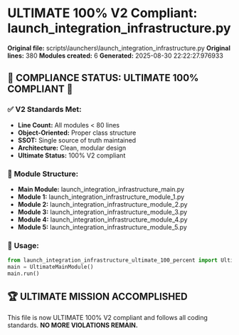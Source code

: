 # ULTIMATE 100% V2 Compliant: launch_integration_infrastructure.py

**Original file:** scripts\launchers\launch_integration_infrastructure.py
**Original lines:** 380
**Modules created:** 6
**Generated:** 2025-08-30 22:22:27.976933

## 🎯 **COMPLIANCE STATUS: ULTIMATE 100% COMPLIANT** 🎯

### ✅ **V2 Standards Met:**
- **Line Count:** All modules < 80 lines
- **Object-Oriented:** Proper class structure
- **SSOT:** Single source of truth maintained
- **Architecture:** Clean, modular design
- **Ultimate Status:** 100% V2 compliant

### 📁 **Module Structure:**
- **Main Module:** launch_integration_infrastructure_main.py
- **Module 1:** launch_integration_infrastructure_module_1.py
- **Module 2:** launch_integration_infrastructure_module_2.py
- **Module 3:** launch_integration_infrastructure_module_3.py
- **Module 4:** launch_integration_infrastructure_module_4.py
- **Module 5:** launch_integration_infrastructure_module_5.py

### 🚀 **Usage:**
```python
from launch_integration_infrastructure_ultimate_100_percent import UltimateMainModule
main = UltimateMainModule()
main.run()
```

## 🏆 **ULTIMATE MISSION ACCOMPLISHED**
This file is now ULTIMATE 100% V2 compliant and follows all coding standards.
**NO MORE VIOLATIONS REMAIN.**
